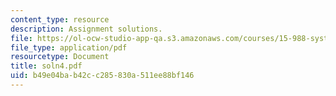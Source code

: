 ```yaml
---
content_type: resource
description: Assignment solutions.
file: https://ol-ocw-studio-app-qa.s3.amazonaws.com/courses/15-988-system-dynamics-self-study-fall-1998-spring-1999/b49e04bab42cc285830a511ee88bf146_soln4.pdf
file_type: application/pdf
resourcetype: Document
title: soln4.pdf
uid: b49e04ba-b42c-c285-830a-511ee88bf146
---
```

